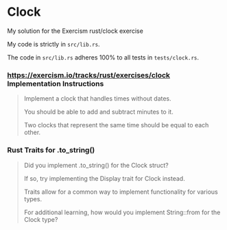 # Clock
 My solution for the Exercism rust/clock exercise

My code is strictly in `src/lib.rs`.

The code in `src/lib.rs` adheres 100% to all tests in `tests/clock.rs`.

### https://exercism.io/tracks/rust/exercises/clock Implementation Instructions
>Implement a clock that handles times without dates.
>
>You should be able to add and subtract minutes to it.
>
>Two clocks that represent the same time should be equal to each other.
>
### Rust Traits for .to_string()
>
>Did you implement .to_string() for the Clock struct?
>
>If so, try implementing the Display trait for Clock instead.
>
>Traits allow for a common way to implement functionality for various types.
>
>For additional learning, how would you implement String::from for the Clock type?
